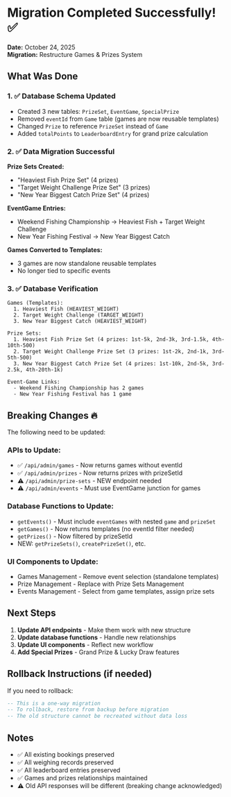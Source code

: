 # Migration Completed Successfully! ✅

**Date:** October 24, 2025  
**Migration:** Restructure Games & Prizes System

## What Was Done

### 1. ✅ Database Schema Updated
- Created 3 new tables: `PrizeSet`, `EventGame`, `SpecialPrize`
- Removed `eventId` from `Game` table (games are now reusable templates)
- Changed `Prize` to reference `PrizeSet` instead of `Game`
- Added `totalPoints` to `LeaderboardEntry` for grand prize calculation

### 2. ✅ Data Migration Successful
**Prize Sets Created:**
- "Heaviest Fish Prize Set" (4 prizes)
- "Target Weight Challenge Prize Set" (3 prizes)
- "New Year Biggest Catch Prize Set" (4 prizes)

**EventGame Entries:**
- Weekend Fishing Championship → Heaviest Fish + Target Weight Challenge
- New Year Fishing Festival → New Year Biggest Catch

**Games Converted to Templates:**
- 3 games are now standalone reusable templates
- No longer tied to specific events

### 3. ✅ Database Verification
```
Games (Templates):
  1. Heaviest Fish (HEAVIEST_WEIGHT)
  2. Target Weight Challenge (TARGET_WEIGHT)
  3. New Year Biggest Catch (HEAVIEST_WEIGHT)

Prize Sets:
  1. Heaviest Fish Prize Set (4 prizes: 1st-5k, 2nd-3k, 3rd-1.5k, 4th-10th-500)
  2. Target Weight Challenge Prize Set (3 prizes: 1st-2k, 2nd-1k, 3rd-5th-500)
  3. New Year Biggest Catch Prize Set (4 prizes: 1st-10k, 2nd-5k, 3rd-2.5k, 4th-20th-1k)

Event-Game Links:
  - Weekend Fishing Championship has 2 games
  - New Year Fishing Festival has 1 game
```

## Breaking Changes 🔥

The following need to be updated:

### APIs to Update:
- ✅ `/api/admin/games` - Now returns games without eventId
- ✅ `/api/admin/prizes` - Now returns prizes with prizeSetId
- ⚠️ `/api/admin/prize-sets` - NEW endpoint needed
- ⚠️ `/api/admin/events` - Must use EventGame junction for games

### Database Functions to Update:
- `getEvents()` - Must include `eventGames` with nested `game` and `prizeSet`
- `getGames()` - Now returns templates (no eventId filter needed)
- `getPrizes()` - Now filtered by prizeSetId
- NEW: `getPrizeSets()`, `createPrizeSet()`, etc.

### UI Components to Update:
- Games Management - Remove event selection (standalone templates)
- Prize Management - Replace with Prize Sets Management
- Events Management - Select from game templates, assign prize sets

## Next Steps

1. **Update API endpoints** - Make them work with new structure
2. **Update database functions** - Handle new relationships
3. **Update UI components** - Reflect new workflow
4. **Add Special Prizes** - Grand Prize & Lucky Draw features

## Rollback Instructions (if needed)

If you need to rollback:
```sql
-- This is a one-way migration
-- To rollback, restore from backup before migration
-- The old structure cannot be recreated without data loss
```

## Notes

- ✅ All existing bookings preserved
- ✅ All weighing records preserved
- ✅ All leaderboard entries preserved
- ✅ Games and prizes relationships maintained
- ⚠️ Old API responses will be different (breaking change acknowledged)

